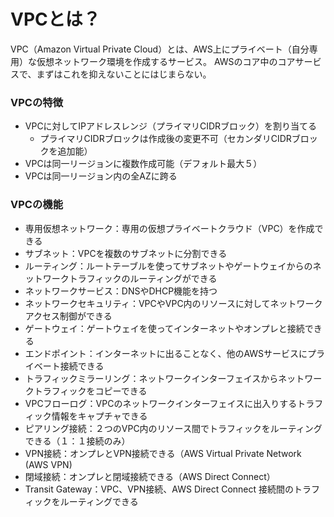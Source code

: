 # VPCとは？
VPC（Amazon Virtual Private Cloud）とは、AWS上にプライベート（自分専用）な仮想ネットワーク環境を作成するサービス。
AWSのコア中のコアサービスで、まずはこれを抑えないことにはじまらない。

### VPCの特徴
- VPCに対してIPアドレスレンジ（プライマリCIDRブロック）を割り当てる
  - プライマリCIDRブロックは作成後の変更不可（セカンダリCIDRブロックを追加能）
- VPCは同一リージョンに複数作成可能（デフォルト最大５）
- VPCは同一リージョン内の全AZに跨る
 
### VPCの機能
- 専用仮想ネットワーク：専用の仮想プライベートクラウド（VPC）を作成できる
- サブネット：VPCを複数のサブネットに分割できる
- ルーティング：ルートテーブルを使ってサブネットやゲートウェイからのネットワークトラフィックのルーティングができる
- ネットワークサービス：DNSやDHCP機能を持つ
- ネットワークセキュリティ：VPCやVPC内のリソースに対してネットワークアクセス制御ができる
- ゲートウェイ：ゲートウェイを使ってインターネットやオンプレと接続できる
- エンドポイント：インターネットに出ることなく、他のAWSサービスにプライベート接続できる
- トラフィックミラーリング：ネットワークインターフェイスからネットワークトラフィックをコピーできる
- VPCフローログ：VPCのネットワークインターフェイスに出入りするトラフィック情報をキャプチャできる
- ピアリング接続：２つのVPC内のリソース間でトラフィックをルーティングできる（１：１接続のみ）
- VPN接続：オンプレとVPN接続できる（AWS Virtual Private Network (AWS VPN)
- 閉域接続：オンプレと閉域接続できる（AWS Direct Connect）
- Transit Gateway：VPC、VPN接続、AWS Direct Connect 接続間のトラフィックをルーティングできる
